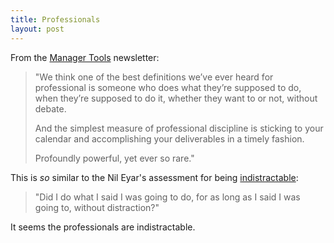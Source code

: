 ```yaml
---
title: Professionals 
layout: post
---
```


From the [Manager Tools](https://manager-tools.com/) newsletter:

> "We think one of the best definitions we’ve ever heard for professional is someone who does what they’re supposed to do, when they’re supposed to do it, whether they want to or not, without debate.
>
> And the simplest measure of professional discipline is sticking to your calendar and accomplishing your deliverables in a timely fashion.
>
> Profoundly powerful, yet ever so rare."

This is *so* similar to the Nil Eyar's assessment for being [indistractable](/indistractable/):

> "Did I do what I said I was going to do, for as long as I said I was going to, without distraction?"

It seems the professionals are indistractable.
